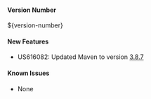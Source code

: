#### Version Number
${version-number}

#### New Features
- US616082: Updated Maven to version [3.8.7](https://maven.apache.org/docs/3.8.7/release-notes.html)

#### Known Issues
- None
